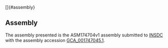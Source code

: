 []{#assembly}

Assembly
--------

The assembly presented is the ASM174704v1 assembly submitted to
[INSDC](http://www.insdc.org) with the assembly accession
[GCA\_001747045.1](http://www.ebi.ac.uk/ena/data/view/GCA_001747045.1).
